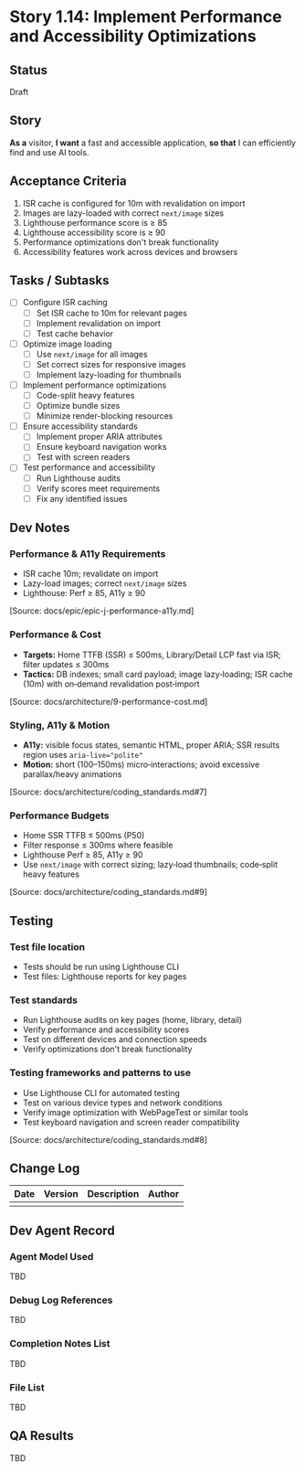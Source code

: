 # Story 1.14: Implement Performance and Accessibility Optimizations

## Status
Draft

## Story
**As a** visitor,
**I want** a fast and accessible application,
**so that** I can efficiently find and use AI tools.

## Acceptance Criteria
1. ISR cache is configured for 10m with revalidation on import
2. Images are lazy-loaded with correct `next/image` sizes
3. Lighthouse performance score is ≥ 85
4. Lighthouse accessibility score is ≥ 90
5. Performance optimizations don't break functionality
6. Accessibility features work across devices and browsers

## Tasks / Subtasks
- [ ] Configure ISR caching
  - [ ] Set ISR cache to 10m for relevant pages
  - [ ] Implement revalidation on import
  - [ ] Test cache behavior
- [ ] Optimize image loading
  - [ ] Use `next/image` for all images
  - [ ] Set correct sizes for responsive images
  - [ ] Implement lazy-loading for thumbnails
- [ ] Implement performance optimizations
  - [ ] Code-split heavy features
  - [ ] Optimize bundle sizes
  - [ ] Minimize render-blocking resources
- [ ] Ensure accessibility standards
  - [ ] Implement proper ARIA attributes
  - [ ] Ensure keyboard navigation works
  - [ ] Test with screen readers
- [ ] Test performance and accessibility
  - [ ] Run Lighthouse audits
  - [ ] Verify scores meet requirements
  - [ ] Fix any identified issues

## Dev Notes
### Performance & A11y Requirements
- ISR cache 10m; revalidate on import
- Lazy-load images; correct `next/image` sizes
- Lighthouse: Perf ≥ 85, A11y ≥ 90

[Source: docs/epic/epic-j-performance-a11y.md]

### Performance & Cost
- **Targets:** Home TTFB (SSR) ≤ 500ms, Library/Detail LCP fast via ISR; filter updates ≤ 300ms
- **Tactics:** DB indexes; small card payload; image lazy‑loading; ISR cache (10m) with on‑demand revalidation post‑import

[Source: docs/architecture/9-performance-cost.md]

### Styling, A11y & Motion
- **A11y:** visible focus states, semantic HTML, proper ARIA; SSR results region uses `aria-live="polite"`
- **Motion:** short (100–150ms) micro‑interactions; avoid excessive parallax/heavy animations

[Source: docs/architecture/coding_standards.md#7]

### Performance Budgets
- Home SSR TTFB ≤ 500ms (P50)
- Filter response ≤ 300ms where feasible
- Lighthouse Perf ≥ 85, A11y ≥ 90
- Use `next/image` with correct sizing; lazy‑load thumbnails; code‑split heavy features

[Source: docs/architecture/coding_standards.md#9]

## Testing
### Test file location
- Tests should be run using Lighthouse CLI
- Test files: Lighthouse reports for key pages

### Test standards
- Run Lighthouse audits on key pages (home, library, detail)
- Verify performance and accessibility scores
- Test on different devices and connection speeds
- Verify optimizations don't break functionality

### Testing frameworks and patterns to use
- Use Lighthouse CLI for automated testing
- Test on various device types and network conditions
- Verify image optimization with WebPageTest or similar tools
- Test keyboard navigation and screen reader compatibility

[Source: docs/architecture/coding_standards.md#8]

## Change Log
| Date | Version | Description | Author |
|------|---------|-------------|--------|
|      |         |             |        |

## Dev Agent Record
### Agent Model Used
TBD

### Debug Log References
TBD

### Completion Notes List
TBD

### File List
TBD

## QA Results
TBD